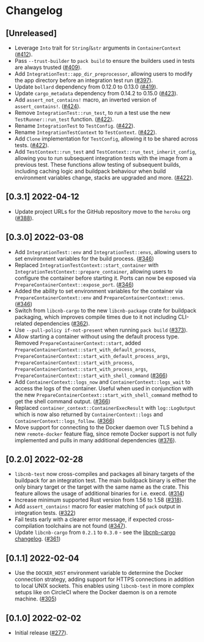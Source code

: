 # Changelog

## [Unreleased]

- Leverage `Into` trait for `String`/`&str` arguments in `ContainerContext` ([#412](https://github.com/heroku/libcnb.rs/pull/412)).
- Pass `--trust-builder` to `pack build` to ensure the builders used in tests are always trusted ([#409](https://github.com/heroku/libcnb.rs/pull/409)).
- Add `IntegrationTest::app_dir_preprocessor`, allowing users to modify the app directory before an integration test run ([#397](https://github.com/heroku/libcnb.rs/pull/397)).
- Update `bollard` dependency from 0.12.0 to 0.13.0 ([#419](https://github.com/heroku/libcnb.rs/pull/419)).
- Update `cargo_metadata` dependency from 0.14.2 to 0.15.0 ([#423](https://github.com/heroku/libcnb.rs/pull/423)).
- Add `assert_not_contains!` macro, an inverted version of `assert_contains!`. ([#424](https://github.com/heroku/libcnb.rs/pull/424)).
- Remove `IntegrationTest::run_test`, to run a test use the new `TestRunner::run_test` function. ([#422](https://github.com/heroku/libcnb.rs/pull/422)).
- Rename `IntegrationTest` to `TestConfig`. ([#422](https://github.com/heroku/libcnb.rs/pull/422)).
- Rename `IntegrationTestContext` to `TestContext`. ([#422](https://github.com/heroku/libcnb.rs/pull/422)).
- Add `Clone` implementation for `TestConfig`, allowing it to be shared across tests. ([#422](https://github.com/heroku/libcnb.rs/pull/422)).
- Add `TestContext::run_test` and `TestContext::run_test_inherit_config`, allowing you to run subsequent integration tests with the image from a previous test. These functions allow testing of subsequent builds, including caching logic and buildpack behaviour when build environment variables change, stacks are upgraded and more. ([#422](https://github.com/heroku/libcnb.rs/pull/422)).

## [0.3.1] 2022-04-12

- Update project URLs for the GitHub repository move to the `heroku` org ([#388](https://github.com/heroku/libcnb.rs/pull/388)).

## [0.3.0] 2022-03-08

- Add `IntegrationTest::env` and `IntegrationTest::envs`, allowing users to set environment variables for the build process. ([#346](https://github.com/heroku/libcnb.rs/pull/346))
- Replaced `IntegrationTestContext::start_container` with `IntegrationTestContext::prepare_container`, allowing users to configure the container before starting it. Ports can now be exposed via `PrepareContainerContext::expose_port`. ([#346](https://github.com/heroku/libcnb.rs/pull/346))
- Added the ability to set environment variables for the container via `PrepareContainerContext::env` and `PrepareContainerContext::envs`. ([#346](https://github.com/heroku/libcnb.rs/pull/346))
- Switch from `libcnb-cargo` to the new `libcnb-package` crate for buildpack packaging, which improves compile times due to it not including CLI-related dependencies ([#362](https://github.com/heroku/libcnb.rs/pull/362)).
- Use `--pull-policy if-not-present` when running `pack build` ([#373](https://github.com/heroku/libcnb.rs/pull/373)).
- Allow starting a container without using the default process type. Removed `PrepareContainerContext::start`, added `PrepareContainerContext::start_with_default_process`, `PrepareContainerContext::start_with_default_process_args`, `PrepareContainerContext::start_with_process`, `PrepareContainerContext::start_with_process_args`, `PrepareContainerContext::start_with_shell_command` ([#366](https://github.com/heroku/libcnb.rs/pull/366))
- Add `ContainerContext::logs_now` and `ContainerContext::logs_wait` to access the logs of the container. Useful when used in conjunction with the new `PrepareContainerContext::start_with_shell_command` method to get the shell command output. ([#366](https://github.com/heroku/libcnb.rs/pull/366))
- Replaced `container_context::ContainerExecResult` with `log::LogOutput` which is now also returned by `ContainerContext::logs` and `ContainerContext::logs_follow`. ([#366](https://github.com/heroku/libcnb.rs/pull/366))
- Move support for connecting to the Docker daemon over TLS behind a new `remote-docker` feature flag, since remote Docker support is not fully implemented and pulls in many additional dependencies ([#376](https://github.com/heroku/libcnb.rs/pull/376)).

## [0.2.0] 2022-02-28

- `libcnb-test` now cross-compiles and packages all binary targets of the buildpack for an integration test. The main buildpack binary is either the only binary target or the target with the same name as the crate. This feature allows the usage of additional binaries for i.e. execd. ([#314](https://github.com/heroku/libcnb.rs/pull/314))
- Increase minimum supported Rust version from 1.56 to 1.58 ([#318](https://github.com/heroku/libcnb.rs/pull/318)).
- Add `assert_contains!` macro for easier matching of `pack` output in integration tests. ([#322](https://github.com/heroku/libcnb.rs/pull/322))
- Fail tests early with a clearer error message, if expected cross-compilation toolchains are not found ([#347](https://github.com/heroku/libcnb.rs/pull/347)).
- Update `libcnb-cargo` from `0.2.1` to `0.3.0` - see the [libcnb-cargo changelog](../libcnb-cargo/CHANGELOG.md#030-2022-02-28). ([#361](https://github.com/heroku/libcnb.rs/pull/361))

## [0.1.1] 2022-02-04

- Use the `DOCKER_HOST` environment variable to determine the Docker connection strategy, adding support for HTTPS 
connections in addition to local UNIX sockets. This enables using `libcnb-test` in more complex setups like on CircleCI 
where the Docker daemon is on a remote machine. ([#305](https://github.com/heroku/libcnb.rs/pull/305))

## [0.1.0] 2022-02-02

- Initial release ([#277](https://github.com/heroku/libcnb.rs/pull/277)).
